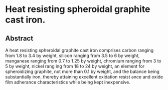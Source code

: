 # Heat resisting spheroidal graphite cast iron.

## Abstract
A heat resisting spheroidal graphite cast iron comprises carbon ranging from 1.8 to 3.4 by weight, silicon ranging from 3.5 to 6 by weight, manganese ranging from 0.7 to 1.25 by weight, chromium ranging from 3 to 5 by weight, nickel rang ing from 18 to 24 by weight, an element for spheroidizing graphite, not more than 0.1 by weight, and the balance being substantially iron, thereby attaining excellent oxidation resist ance and oxide film adherance characteristics while being kept inexpensive.